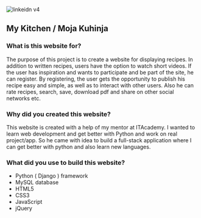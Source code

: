 ![linkeidn v4](https://user-images.githubusercontent.com/102361001/200194608-ce471895-a260-4a37-95bd-c43bbf4b6399.png)

## My Kitchen / Moja Kuhinja

### What is this website for?
The purpose of this project is to create a website for displaying recipes. In addition to written recipes, users have the option to watch short videos. If the user has inspiration and wants to participate and be part of the site, he can register. By registering, the user gets the opportunity to publish his recipe easy and simple, as well as to interact with other users. Also he can rate recipes, search, save, download pdf and share on other social networks etc.



### Why did you created this website?
This website is created with a help of my mentor at ITAcademy. I wanted to learn web development and get better with Python and work on real project/app. So he came with idea to build a full-stack application where I can get better with python and also learn new languages.


### What did you use to build this website?
- Python ( Django ) framework
- MySQL database
- HTML5
- CSS3
- JavaScript
- jQuery
